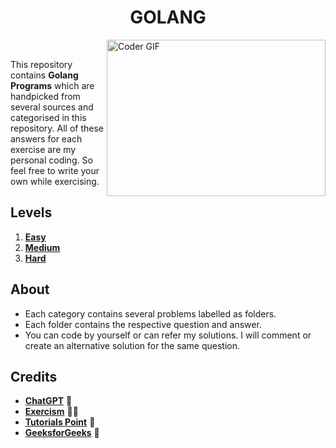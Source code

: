 <h1 align="center">GOLANG</h1>

<img align="right" alt="Coder GIF" height=250 width=350 src="https://miro.medium.com/max/1360/0*7Q3yvSIv_t0ioJ-Z.gif" />
<br>

This repository contains **Golang Programs** which are handpicked from several sources and categorised in this repository. All of these answers for each exercise are my personal coding. So feel free to write your own while exercising.

## Levels

1. **[Easy](https://github.com/ajay-ca/golang/tree/master/Easy/)**
2. **[Medium](https://github.com/ajay-ca/golang/tree/master/Medium/)**
3. **[Hard](https://github.com/ajay-ca/golang/tree/master/Hard/)**

## About

* Each category contains several problems labelled as folders.
* Each folder contains the respective question and answer.
* You can code by yourself or can refer my solutions. I will comment or create an alternative solution for the same question.

## Credits

* **[ChatGPT](https://chat.openai.com/)** 🤖
* **[Exercism](https://exercism.org/tracks/go)** 🏋️‍♂️ 
* **[Tutorials Point](https://www.tutorialspoint.com/go/index.htm)** 📝
* **[GeeksforGeeks](https://www.geeksforgeeks.org/golang/?ref=gcse)** 🤔